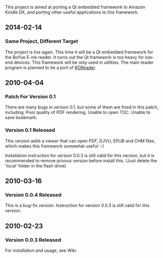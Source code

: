 This project is aimed at porting a Qt embedded framework to Amazon Kindle DX, and porting other useful applications to this framework.

## 2014-02-14 ##
### Same Project, Different Target ###
The project is live again. This time it will be a Qt embedded framework for the BoYue E-ink reader.
It turns out the Qt framework is too heavy for low-end devices. This framework will be only used in utilities. The main reader program is planned to be a port of [KOReader](https://github.com/koreader/koreader).

## 2010-04-04 ##
### Patch For Version 0.1 ###
There are many bugs in version 0.1, but some of them are fixed in this patch, including:
Poor quality of PDF rendering.
Unable to open TOC.
Unable to save bookmark.

### Version 0.1 Released ###
This version adds a viewer that can open PDF, DJVU, EPUB and CHM files, which makes this framework somewhat useful :-)

Installation instruction for version 0.0.3 is still valid for this version, but it is recommended to remove privous version before install this. (Just delete the 'local' folder in the flash drive)


## 2010-03-16 ##
### Version 0.0.4 Released ###
This is a bug-fix version.
Instruction for version 0.0.3 is still valid for this version.


## 2010-02-23 ##
### Version 0.0.3 Released ###
For installation and usage, see Wiki.